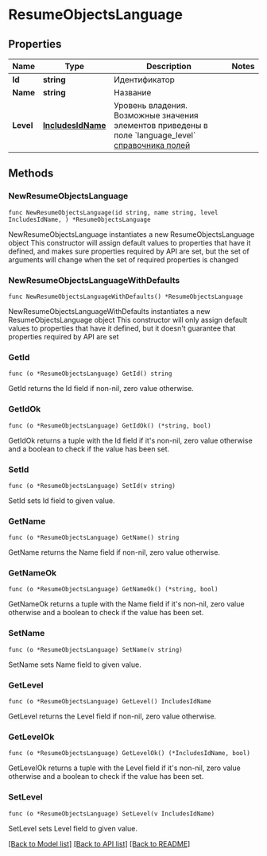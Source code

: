 # ResumeObjectsLanguage

## Properties

Name | Type | Description | Notes
------------ | ------------- | ------------- | -------------
**Id** | **string** | Идентификатор | 
**Name** | **string** | Название | 
**Level** | [**IncludesIdName**](IncludesIdName.md) | Уровень владения. Возможные значения элементов приведены в поле &#x60;language_level&#x60; [справочника полей](#tag/Obshie-spravochniki/operation/get-dictionaries) | 

## Methods

### NewResumeObjectsLanguage

`func NewResumeObjectsLanguage(id string, name string, level IncludesIdName, ) *ResumeObjectsLanguage`

NewResumeObjectsLanguage instantiates a new ResumeObjectsLanguage object
This constructor will assign default values to properties that have it defined,
and makes sure properties required by API are set, but the set of arguments
will change when the set of required properties is changed

### NewResumeObjectsLanguageWithDefaults

`func NewResumeObjectsLanguageWithDefaults() *ResumeObjectsLanguage`

NewResumeObjectsLanguageWithDefaults instantiates a new ResumeObjectsLanguage object
This constructor will only assign default values to properties that have it defined,
but it doesn't guarantee that properties required by API are set

### GetId

`func (o *ResumeObjectsLanguage) GetId() string`

GetId returns the Id field if non-nil, zero value otherwise.

### GetIdOk

`func (o *ResumeObjectsLanguage) GetIdOk() (*string, bool)`

GetIdOk returns a tuple with the Id field if it's non-nil, zero value otherwise
and a boolean to check if the value has been set.

### SetId

`func (o *ResumeObjectsLanguage) SetId(v string)`

SetId sets Id field to given value.


### GetName

`func (o *ResumeObjectsLanguage) GetName() string`

GetName returns the Name field if non-nil, zero value otherwise.

### GetNameOk

`func (o *ResumeObjectsLanguage) GetNameOk() (*string, bool)`

GetNameOk returns a tuple with the Name field if it's non-nil, zero value otherwise
and a boolean to check if the value has been set.

### SetName

`func (o *ResumeObjectsLanguage) SetName(v string)`

SetName sets Name field to given value.


### GetLevel

`func (o *ResumeObjectsLanguage) GetLevel() IncludesIdName`

GetLevel returns the Level field if non-nil, zero value otherwise.

### GetLevelOk

`func (o *ResumeObjectsLanguage) GetLevelOk() (*IncludesIdName, bool)`

GetLevelOk returns a tuple with the Level field if it's non-nil, zero value otherwise
and a boolean to check if the value has been set.

### SetLevel

`func (o *ResumeObjectsLanguage) SetLevel(v IncludesIdName)`

SetLevel sets Level field to given value.



[[Back to Model list]](../README.md#documentation-for-models) [[Back to API list]](../README.md#documentation-for-api-endpoints) [[Back to README]](../README.md)


